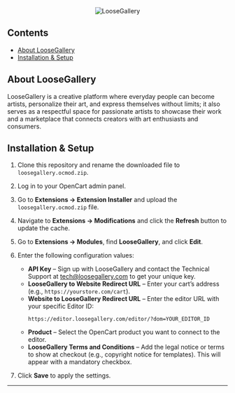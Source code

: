 <div align="center">
    <img src="https://www.loosegallery.com/wp-content/uploads/2025/05/logo.png" alt="LooseGallery">
</div>

## Contents

- [About LooseGallery](#about-loosegallery)
- [Installation & Setup](#Installation-and-setup)

## About LooseGallery

LooseGallery is a creative platform where everyday people can become artists, personalize their art, and express themselves without limits; it also serves as a respectful space for passionate artists to showcase their work and a marketplace that connects creators with art enthusiasts and consumers.

## Installation & Setup

1. Clone this repository and rename the downloaded file to `loosegallery.ocmod.zip`.
2. Log in to your OpenCart admin panel.
3. Go to **Extensions → Extension Installer** and upload the `loosegallery.ocmod.zip` file.
4. Navigate to **Extensions → Modifications** and click the **Refresh** button to update the cache.
5. Go to **Extensions → Modules**, find **LooseGallery**, and click **Edit**.
6. Enter the following configuration values:
   - **API Key** – Sign up with LooseGallery and contact the Technical Support at tech@loosegallery.com to get your unique key.
   - **LooseGallery to Website Redirect URL** – Enter your cart’s address (e.g., `https://yourstore.com/cart`).
   - **Website to LooseGallery Redirect URL** – Enter the editor URL with your specific Editor ID:
     ```
     https://editor.loosegallery.com/editor/?dom=YOUR_EDITOR_ID
     ```
   - **Product** – Select the OpenCart product you want to connect to the editor.
   - **LooseGallery Terms and Conditions** – Add the legal notice or terms to show at checkout (e.g., copyright notice for templates). This will appear with a mandatory checkbox.

7. Click **Save** to apply the settings.

---